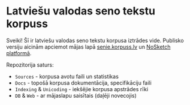 # Latviešu valodas seno tekstu korpuss

Sveiki! Šī ir latviešu valodas seno tekstu korpusa iztrādes vide. Publisko versiju aicinām apciemot mājas lapā [senie.korpuss.lv](http://senie.korpuss.lv) un [NoSketch platformā](http://nosketch.korpuss.lv/#dashboard?corpname=senie_unicode).

Repozitorija saturs:
- `Sources` - korpusa avotu faili un statistikas
- `Docs` - topošā korpusa dokumentācija, specifikāciju faili
- `Indexing` & `Unicoding` - iekšējie korpusa apstrādes rīki
- `DB` & `Web` - ar mājaslapu saisītais (daļēji novecojis)
